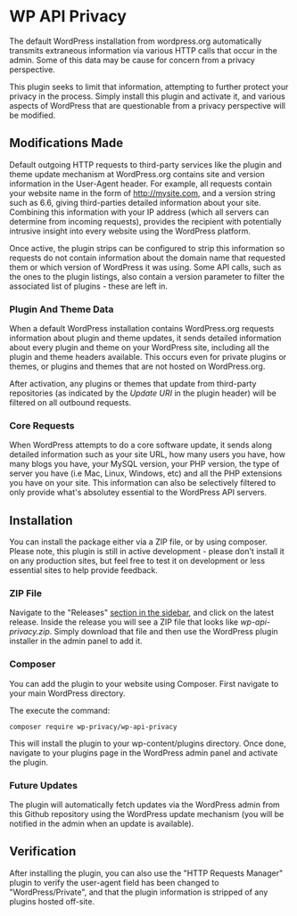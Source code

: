 # WP API Privacy

The default WordPress installation from wordpress.org automatically transmits extraneous information via various HTTP calls that occur in the admin. Some of this data may be cause for concern from a privacy perspective. 

This plugin seeks to limit that information, attempting to further protect your privacy in the process. Simply install this plugin and activate it, and various aspects of WordPress that 
are questionable from a privacy perspective will be modified.  

## Modifications Made 

Default outgoing HTTP requests to third-party services like the plugin and theme update mechanism at WordPress.org contains site and version information in the User-Agent header.  For example, all requests contain your website name in the form of http://mysite.com, and a version string such as 6.6, giving third-parties detailed information about your site.  Combining this information with your IP address (which all servers can determine from incoming requests), provides the recipient with potentially intrusive insight into every website using the WordPress platform. 

Once active, the plugin strips can be configured to strip this information so requests do not contain information about the domain name that requested them or which version of WordPress it was using.  Some API calls, such as the ones to the plugin listings, also contain a version parameter to filter the associated list of plugins - these are left in.

### Plugin And Theme Data

When a default WordPress installation contains WordPress.org requests information about plugin and theme updates, it sends detailed information about every plugin and theme on your WordPress site, including all the plugin and theme headers available.  This occurs even for private plugins or themes, or plugins and themes that are not hosted on WordPress.org.

After activation, any plugins or themes that update from third-party repositories (as indicated by the *Update URI* in the plugin header) will be filtered on all outbound requests.

### Core Requests

When WordPress attempts to do a core software update, it sends along detailed information such as your site URL, how many users you have, how many blogs you have, your MySQL version, your PHP version, the type of server you have (i.e Mac, Linux, Windows, etc) and all the PHP extensions you have on your site.  This information can also be selectively filtered to only provide what's absolutey essential to the WordPress API servers.

## Installation

You can install the package either via a ZIP file, or by using composer.  Please note, this plugin is still in active development - please don't install it on any production sites, but feel free to test it on development or less essential sites to help provide feedback. 

### ZIP File

Navigate to the "Releases" [section in the sidebar](https://github.com/wp-privacy/wp-api-privacy/releases/latest), and click on the latest release.  Inside the release you will see a ZIP file that looks like 
*wp-api-privacy.zip*.  Simply download that file and then use the WordPress plugin installer in the admin panel to add it.

### Composer

You can add the plugin to your website using Composer.  First navigate to your main WordPress directory. 

The execute the command:
```
composer require wp-privacy/wp-api-privacy
```

This will install the plugin to your wp-content/plugins directory.  Once done, navigate to your plugins page in the WordPress admin panel and activate the plugin.

### Future Updates

The plugin will automatically fetch updates via the WordPress admin from this Github repository using the WordPress update mechanism (you will be notified in the admin when an update 
is available).

## Verification

After installing the plugin, you can also use the "HTTP Requests Manager" plugin to verify the user-agent field has been changed to "WordPress/Private", and that the plugin information
is stripped of any plugins hosted off-site.

